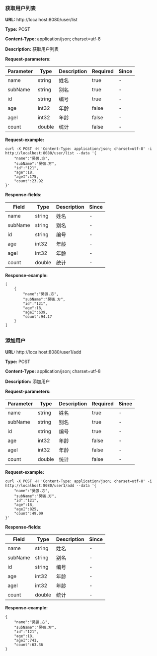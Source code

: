 

## 
### 获取用户列表
**URL:** http://localhost:8080/user/list

**Type:** POST


**Content-Type:** application/json; charset=utf-8

**Description:** 获取用户列表

**Request-parameters:**

Parameter | Type|Description|Required|Since
---|---|---|---|---
name|string|姓名|true|-
subName|string|别名|true|-
id|string|编号|true|-
age|int32|年龄|false|-
ageI|int32|年龄|false|-
count|double|统计|false|-

**Request-example:**
```
curl -X POST -H 'Content-Type: application/json; charset=utf-8' -i http://localhost:8080/user/list --data '{
	"name":"昊强.方",
	"subName":"昊强.方",
	"id":"121",
	"age":18,
	"ageI":175,
	"count":23.92
}'
```
**Response-fields:**

Field | Type|Description|Since
---|---|---|---
name|string|姓名|-
subName|string|别名|-
id|string|编号|-
age|int32|年龄|-
ageI|int32|年龄|-
count|double|统计|-

**Response-example:**
```
[
	{
		"name":"昊强.方",
		"subName":"昊强.方",
		"id":"121",
		"age":18,
		"ageI":639,
		"count":94.17
	}
]
```

## 
### 添加用户
**URL:** http://localhost:8080/user1/add

**Type:** POST


**Content-Type:** application/json; charset=utf-8

**Description:** 添加用户

**Request-parameters:**

Parameter | Type|Description|Required|Since
---|---|---|---|---
name|string|姓名|true|-
subName|string|别名|true|-
id|string|编号|true|-
age|int32|年龄|false|-
ageI|int32|年龄|false|-
count|double|统计|false|-

**Request-example:**
```
curl -X POST -H 'Content-Type: application/json; charset=utf-8' -i http://localhost:8080/user1/add --data '{
	"name":"昊强.方",
	"subName":"昊强.方",
	"id":"121",
	"age":18,
	"ageI":825,
	"count":49.09
}'
```
**Response-fields:**

Field | Type|Description|Since
---|---|---|---
name|string|姓名|-
subName|string|别名|-
id|string|编号|-
age|int32|年龄|-
ageI|int32|年龄|-
count|double|统计|-

**Response-example:**
```
{
	"name":"昊强.方",
	"subName":"昊强.方",
	"id":"121",
	"age":18,
	"ageI":741,
	"count":63.36
}
```


